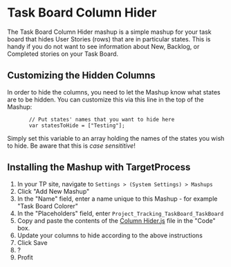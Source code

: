 Task Board Column Hider
=======================

The Task Board Column Hider mashup is a simple mashup for your task board that hides User Stories (rows) that are in particular states.  This is 
handy if you do not want to see information about New, Backlog, or Completed stories on your Task Board.


Customizing the Hidden Columns
------------------------------

In order to hide the columns, you need to let the Mashup know what states are to be hidden.  You can customize this via this line in the 
top of the Mashup:

```
       // Put states' names that you want to hide here
       var statesToHide = ["Testing"];
```

Simply set this variable to an array holding the names of the states you wish to hide.  Be aware that this is *case sensititive*!


Installing the Mashup with TargetProcess
----------------------------------------

1. In your TP site, navigate to ```Settings > (System Settings) > Mashups```
2. Click "Add New Mashup"
3. In the "Name" field, enter a name unique to this Mashup - for example "Task Board Colorer"
4. In the "Placeholders" field, enter ```Project_Tracking_TaskBoard_TaskBoard```
5. Copy and paste the contents of the [Column Hider.js](https://github.com/TargetProcess/MashupsLibrary/raw/master/Task%20Board%20Column%20Hider/Column%20Hider.js) file in the "Code" box.
6. Update your columns to hide according to the above instructions
7. Click Save
8. ?
9. Profit

